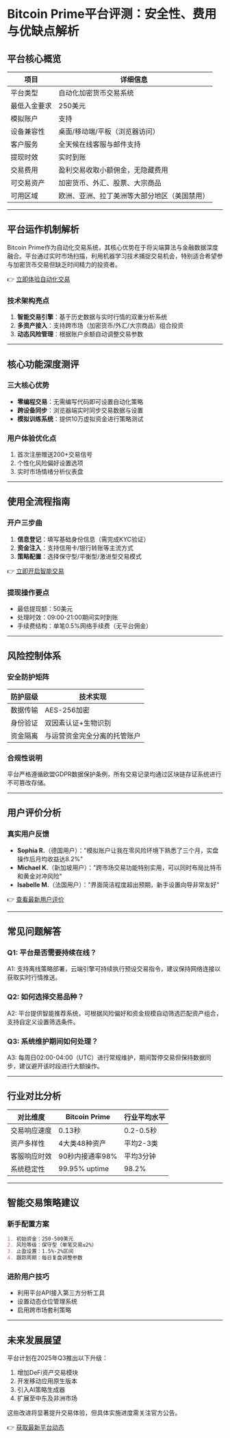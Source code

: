 # Bitcoin Prime平台评测：安全性、费用与优缺点解析

## 平台核心概览

| 项目                | 详细信息                                                                 |
|---------------------|--------------------------------------------------------------------------|
| 平台类型            | 自动化加密货币交易系统                                                   |
| 最低入金要求        | 250美元                                                                  |
| 模拟账户            | 支持                                                                     |
| 设备兼容性          | 桌面/移动端/平板（浏览器访问）                                           |
| 客户服务            | 全天候在线客服与邮件支持                                                 |
| 提现时效            | 实时到账                                                                 |
| 交易费用            | 盈利交易收取小额佣金，无隐藏费用                                         |
| 可交易资产          | 加密货币、外汇、股票、大宗商品                                           |
| 可用区域            | 欧洲、亚洲、拉丁美洲等大部分地区（美国禁用）                             |

---

## 平台运作机制解析

Bitcoin Prime作为自动化交易系统，其核心优势在于将尖端算法与金融数据深度融合。平台通过实时市场扫描，利用机器学习技术捕捉交易机会，特别适合希望参与加密货币交易但缺乏时间精力的投资者。

👉 [立即体验自动化交易](https://bit.ly/okx_welcome)

### 技术架构亮点
1. **智能交易引擎**：基于历史数据与实时行情的双重分析系统
2. **多资产接入**：支持跨市场（加密货币/外汇/大宗商品）组合投资
3. **动态风险管理**：根据账户余额自动调整交易参数

---

## 核心功能深度测评

### 三大核心优势
- **零编程交易**：无需编写代码即可设置自动化策略
- **跨设备同步**：浏览器端实时同步交易数据与设置
- **模拟训练系统**：提供10万虚拟资金进行策略测试

### 用户体验优化点
1. 首次注册赠送200+交易信号
2. 个性化风险偏好设置选项
3. 实时市场情绪分析仪表盘

---

## 使用全流程指南

### 开户三步曲
1. **信息登记**：填写基础身份信息（需完成KYC验证）
2. **资金注入**：支持信用卡/银行转账等主流方式
3. **策略配置**：选择保守型/平衡型/激进型交易模式

👉 [立即开启智能交易](https://bit.ly/okx_welcome)

### 提现操作要点
- 最低提现额：50美元
- 处理时效：09:00-21:00期间实时到账
- 手续费结构：单笔0.5%网络手续费（无平台佣金）

---

## 风险控制体系

### 安全防护矩阵
| 防护层级          | 技术实现                      |
|-------------------|-----------------------------|
| 数据传输          | AES-256加密                 |
| 身份验证          | 双因素认证+生物识别         |
| 资金隔离          | 与运营资金完全分离的托管账户 |

### 合规性说明
平台严格遵循欧盟GDPR数据保护条例，所有交易记录均通过区块链存证系统进行不可篡改存储。

---

## 用户评价分析

### 真实用户反馈
- **Sophia R.**（德国用户）："模拟账户让我在零风险环境下熟悉了三个月，实盘操作后月均收益达8.2%"
- **Michael K.**（新加坡用户）："跨市场交易功能特别实用，可以同时布局比特币和黄金对冲风险"
- **Isabelle M.**（法国用户）："界面简洁程度超出预期，新手设置向导非常友好"

👉 [查看最新用户评价](https://bit.ly/okx_welcome)

---

## 常见问题解答

### Q1: 平台是否需要持续在线？
A1: 支持离线策略部署，云端引擎可持续执行预设交易指令，建议保持网络连接以获取实时行情推送。

### Q2: 如何选择交易品种？
A2: 平台提供智能推荐系统，可根据风险偏好和资金规模自动筛选匹配资产组合，支持自定义设置筛选条件。

### Q3: 系统维护期间如何处理？
A3: 每周日02:00-04:00（UTC）进行常规维护，期间暂停交易但保持数据同步，建议避开该时段进行大额操作。

---

## 行业对比分析

| 对比维度       | Bitcoin Prime          | 行业平均水平            |
|----------------|------------------------|-------------------------|
| 交易响应速度   | 0.13秒                 | 0.2-0.5秒               |
| 资产多样性     | 4大类48种资产          | 平均2-3类               |
| 客服响应时效   | 90秒内接通率98%         | 平均3分钟               |
| 系统稳定性     | 99.95% uptime           | 98.2%                   |

---

## 智能交易策略建议

### 新手配置方案
```markdown
1. 初始资金：250-500美元
2. 风险等级：保守型（单笔交易≤2%）
3. 止盈设置：1.5%-2%区间
4. 跟踪周期：每日复盘调整参数
```

### 进阶用户技巧
- 利用平台API接入第三方分析工具
- 设置动态仓位管理系统
- 启用跨市场套利策略

---

## 未来发展展望

平台计划在2025年Q3推出以下升级：
1. 增加DeFi资产交易模块
2. 开发移动应用原生版本
3. 引入AI策略生成器
4. 扩展至中东及非洲市场

这些改进将显著提升交易体验，但具体实施进度需关注官方公告。

👉 [获取最新平台动态](https://bit.ly/okx_welcome)